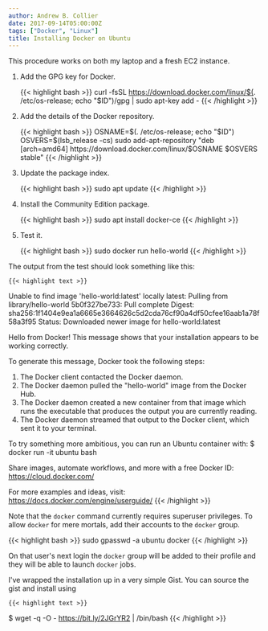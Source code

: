 ```yaml
---
author: Andrew B. Collier
date: 2017-09-14T05:00:00Z
tags: ["Docker", "Linux"]
title: Installing Docker on Ubuntu
---
```


This procedure works on both my laptop and a fresh EC2 instance.

<!--more-->

1. Add the GPG key for Docker.

	{{< highlight bash >}}
curl -fsSL https://download.docker.com/linux/$(. /etc/os-release; echo "$ID")/gpg | sudo apt-key add -
{{< /highlight >}}

2. Add the details of the Docker repository.

	{{< highlight bash >}}
OSNAME=$(. /etc/os-release; echo "$ID")
OSVERS=$(lsb_release -cs)
sudo add-apt-repository "deb [arch=amd64] https://download.docker.com/linux/$OSNAME $OSVERS stable"
{{< /highlight >}}

3. Update the package index.

	{{< highlight bash >}}
sudo apt update
{{< /highlight >}}

4. Install the Community Edition package.

	{{< highlight bash >}}
sudo apt install docker-ce
{{< /highlight >}}

5. Test it.

	{{< highlight bash >}}
sudo docker run hello-world
{{< /highlight >}}

The output from the test should look something like this:

	{{< highlight text >}}
Unable to find image 'hello-world:latest' locally
latest: Pulling from library/hello-world
5b0f327be733: Pull complete 
Digest: sha256:1f1404e9ea1a6665e3664626c5d2cda76cf90a4df50cfee16aab1a78f58a3f95
Status: Downloaded newer image for hello-world:latest

Hello from Docker!
This message shows that your installation appears to be working correctly.

To generate this message, Docker took the following steps:
 1. The Docker client contacted the Docker daemon.
 2. The Docker daemon pulled the "hello-world" image from the Docker Hub.
 3. The Docker daemon created a new container from that image which runs the
    executable that produces the output you are currently reading.
 4. The Docker daemon streamed that output to the Docker client, which sent it
    to your terminal.

To try something more ambitious, you can run an Ubuntu container with:
 $ docker run -it ubuntu bash

Share images, automate workflows, and more with a free Docker ID:
 https://cloud.docker.com/

For more examples and ideas, visit:
 https://docs.docker.com/engine/userguide/
{{< /highlight >}}

Note that the `docker` command currently requires superuser privileges. To allow `docker` for mere mortals, add their accounts to the `docker` group.

{{< highlight bash >}}
sudo gpasswd -a ubuntu docker
{{< /highlight >}}

On that user's next login the `docker` group will be added to their profile and they will be able to launch `docker` jobs.

I've wrapped the installation up in a very simple Gist. You can source the gist and install using

	{{< highlight text >}}
$ wget -q -O - https://bit.ly/2JGrYR2 | /bin/bash
{{< /highlight >}}

<script src="https://gist.github.com/DataWookie/9f29795059e6bccf9892bc85ed285337.js"></script>